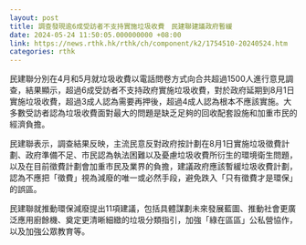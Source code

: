 ```yaml
---
layout: post
title: 調查發現逾6成受訪者不支持實施垃圾收費　民建聯建議政府暫緩
date: 2024-05-24 11:50:05.000000000 +08:00
link: https://news.rthk.hk/rthk/ch/component/k2/1754510-20240524.htm
categories: rthk
---
```


民建聯分別在4月和5月就垃圾收費以電話問卷方式向合共超過1500人進行意見調查，結果顯示，超過6成受訪者不支持政府實施垃圾收費，對於政府延期到8月1日實施垃圾收費，超過3成人認為需要再押後，超過4成人認為根本不應該實施。大多數受訪者認為垃圾收費面對最大的問題是缺乏足夠的回收配套設施和加重市民的經濟負擔。

民建聯表示，調查結果反映，主流民意反對政府按計劃在8月1日實施垃圾徵費計劃、政府準備不足、市民認為執法困難以及憂慮垃圾收費所衍生的環境衛生問題，以及在目前徵費計劃會加重市民及業界的負擔，建議政府應該暫緩垃圾收費計劃，認為不應把「徵費」視為減廢的唯一或必然手段，避免跌入「只有徵費才是環保」的誤區。

民建聯就推動環保減廢提出11項建議，包括具體謀劃未來發展藍圖、推動社會更廣泛應用廚餘機、奠定更清晰細緻的垃圾分類指引，加強「綠在區區」公私營協作，以及加強公眾教育等。
